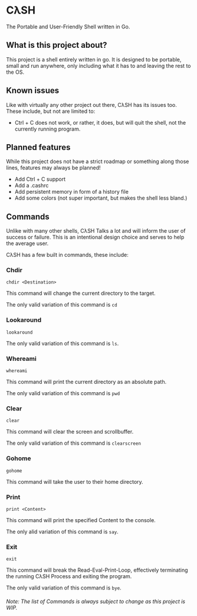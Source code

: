 # CλSH
The Portable and User-Friendly Shell written in Go.

## What is this project about?
This project is a shell entirely written in go. It is designed to be portable, small and run anywhere, only including what it has to and leaving the rest to the OS.

## Known issues
Like with virtually any other project out there, CλSH has its issues too. These include, but not are limited to:

- Ctrl + C does not work, or rather, it does, but will quit the shell, not the currently running program.

## Planned features
While this project does not have a strict roadmap or something along those lines, features may always be planned!

- Add Ctrl + C support
- Add a .cashrc 
- Add persistent memory in form of a history file
- Add some colors (not super important, but makes the shell less bland.)

## Commands
Unlike with many other shells, CλSH Talks a lot and will inform the user of success or failure. This is an intentional design choice and serves to help the average user. 

CλSH has a few built in commands, these include: 

### Chdir
```Console
chdir <Destination>
```
This command will change the current directory to the target.

The only valid variation of this command is ```cd```

### Lookaround
```Console
lookaround
```

The only valid variation of this command is ```ls```.

### Whereami
```Console
whereami
```
This command will print the current directory as an absolute path.

The only valid variation of this command is ```pwd```

### Clear
```console
clear
```
This command will clear the screen and scrollbuffer.

The only valid variation of this command is ```clearscreen```

### Gohome
```Console
gohome
```
This command will take the user to their home directory.

### Print
```Console
print <Content>
```
This command will print the specified Content to the console.

The only alid variation of this command is ```say```.

### Exit
```Console
exit
```
This command will break the Read-Eval-Print-Loop, effectively terminating the running CλSH Process and exiting the program.

The only valid variation of this command is ```bye```.

###### Note: The list of Commands is always subject to change as this project is WIP.
